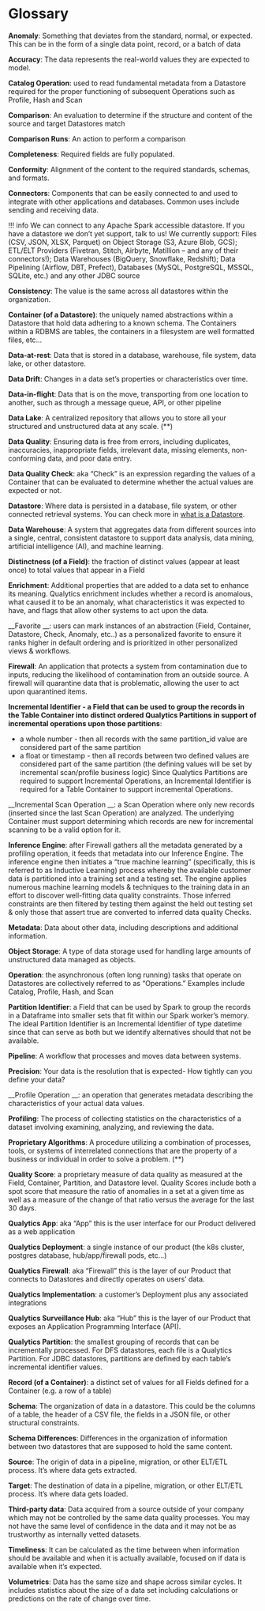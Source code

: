 # Glossary

 <a name="anomaly"></a>__Anomaly__: Something that deviates from the standard, normal, or expected. This can be in the form of a single data point, record, or a batch of data

 <a name="accuracy"></a>__Accuracy__: The data represents the real-world values they are expected to model.

 <a name="catalog"></a>__Catalog Operation__: used to read fundamental metadata from a Datastore required for the proper functioning of subsequent Operations such as Profile, Hash and Scan

 <a name="comparison"></a>__Comparison__: An evaluation to determine if the structure and content of the source and target Datastores match

 <a name="comparison"></a>__Comparison Runs__: An action to perform a comparison

 <a name="completeness"></a>__Completeness__: Required fields are fully populated.

 <a name="conformity"></a>__Conformity__: Alignment of the content to the required standards, schemas, and formats.

 <a name="connectors"></a>__Connectors__: Components that can be easily connected to and used to integrate with other applications and databases. Common uses include sending and receiving data.

!!! info
    We can connect to any Apache Spark accessible datastore. If you have a datastore we don’t yet support, talk to us! We currently support: Files (CSV, JSON, XLSX, Parquet) on Object Storage (S3, Azure Blob, GCS); ETL/ELT Providers (Fivetran, Stitch, Airbyte, Matillion – and any of their connectors!); Data Warehouses (BigQuery, Snowflake, Redshift); Data Pipelining (Airflow, DBT, Prefect), Databases (MySQL, PostgreSQL, MSSQL, SQLite, etc.) and any other JDBC source

 <a name="consistency"></a>__Consistency__: The value is the same across all datastores within the organization.

 <a name="container"></a>__Container (of a Datastore)__: the uniquely named abstractions within a Datastore that hold data adhering to a known schema.  The Containers within a RDBMS are tables, the containers in a filesystem are well formatted files, etc…

 <a name="dataatrest"></a>__Data-at-rest__: Data that is stored in a database, warehouse, file system, data lake, or other datastore.

 <a name="drift"></a>__Data Drift__: Changes in a data set’s properties or characteristics over time.

 <a name="datainflight"></a>__Data-in-flight__: Data that is on the move, transporting from one location to another, such as through a message queue, API, or other pipeline

 <a name="datalake"></a>__Data Lake__: ​​A centralized repository that allows you to store all your structured and unstructured data at any scale. (**)

 <a name="dataquality"></a>__Data Quality__: Ensuring data is free from errors, including duplicates, inaccuracies, inappropriate fields, irrelevant data, missing elements, non-conforming data, and poor data entry.

 <a name="check"></a>__Data Quality Check__: aka “Check” is an expression regarding the values of a Container that can be evaluated to determine whether the actual values are expected or not.

 <a name="datastore"></a>__Datastore__: Where data is persisted in a database, file system, or other connected retrieval systems. You can check more in [what is a Datastore](/datastores/what-is-datastore).

 <a name="datawarehouse"></a>__Data Warehouse__: A system that aggregates data from different sources into a single, central, consistent datastore to support data analysis, data mining, artificial intelligence (AI), and machine learning.

 <a name="distinctness"></a>__Distinctness (of a Field)__: the fraction of distinct values (appear at least once) to total values that appear in a Field

 <a name="enrichment"></a>__Enrichment__: Additional properties that are added to a data set to enhance its meaning. Qualytics enrichment includes whether a record is anomalous, what caused it to be an anomaly, what characteristics it was expected to have, and flags that allow other systems to act upon the data.

 <a name="favorite"></a>__Favorite __: users can mark instances of an abstraction (Field, Container, Datastore, Check, Anomaly, etc..) as a personalized favorite to ensure it ranks higher in default ordering and is prioritized in other personalized views & workflows.

 <a name="firewall"></a>__Firewall__: An application that protects a system from contamination due to inputs, reducing the likelihood of contamination from an outside source. A firewall will quarantine data that is problematic, allowing the user to act upon quarantined items.

 <a name="incremental"></a>__Incremental Identifier - a Field that can be used to group the records in the Table Container into distinct ordered Qualytics Partitions in support of incremental operations upon those partitions__:

* a whole number - then all records with the same partition_id value are considered part of the same partition
* a float or timestamp - then all records between two defined values are considered part of the same partition (the defining values will be set by incremental scan/profile business logic) Since Qualytics Partitions are required to support Incremental Operations, an Incremental Identifier is required for a Table Container to support incremental Operations.

 <a name="incremental"></a>__Incremental Scan Operation __: a Scan Operation where only new records (inserted since the last Scan Operation) are analyzed. The underlying Container must support determining which records are new for incremental scanning to be a valid option for it.

 <a name="inference"></a>__Inference Engine__: after Firewall gathers all the metadata generated by a profiling operation, it feeds that metadata into our Inference Engine. The inference engine then initiates a “true machine learning” (specifically, this is referred to as Inductive Learning) process whereby the available customer data is partitioned into a training set and a testing set.  The engine applies numerous machine learning models & techniques to the training data in an effort to discover well-fitting data quality constraints. Those inferred constraints are then filtered by testing them against the held out testing set & only those that assert true are converted to inferred data quality Checks.

 <a name="metadata"></a>__Metadata__: Data about other data, including descriptions and additional information.

 <a name="object"></a>__Object Storage__: A type of data storage used for handling large amounts of unstructured data managed as objects.

 <a name="operation"></a>__Operation__: the asynchronous (often long running) tasks that operate on Datastores are collectively referred to as “Operations.”  Examples include Catalog, Profile, Hash, and Scan

 <a name="partition"></a>__Partition Identifier__: a Field that can be used by Spark to group the records in a Dataframe into smaller sets that fit within our Spark worker’s memory. The ideal Partition Identifier is an Incremental Identifier of type datetime since that can serve as both but we identify alternatives should that not be available.

 <a name="pipeline"></a>__Pipeline__: A workflow that processes and moves data between systems.

 <a name="precision"></a>__Precision__: Your data is the resolution that is expected- How tightly can you define your data?

 <a name="profile"></a>__Profile Operation __: an operation that generates metadata describing the characteristics of your actual data values.

 <a name="profiling"></a>__Profiling__: The process of collecting statistics on the characteristics of a dataset involving examining, analyzing, and reviewing the data.

 <a name="proprietary"></a>__Proprietary Algorithms__: A procedure utilizing a combination of processes, tools, or systems of interrelated connections that are the property of a business or individual in order to solve a problem. (**)

 <a name="quality"></a>__Quality Score__: a proprietary measure of data quality as measured at the Field, Container, Partition, and Datastore level.  Quality Scores include both a spot score that measure the ratio of anomalies in a set at a given time as well as a measure of the change of that ratio versus the average for the last 30 days.

 <a name="app"></a>__Qualytics App__: aka “App” this is the user interface for our Product delivered as a web application

 <a name="deployment"></a>__Qualytics Deployment__: a single instance of our product (the k8s cluster, postgres database, hub/app/firewall pods, etc…)

 <a name="firewall"></a>__Qualytics Firewall__: aka “Firewall” this is the layer of our Product that connects to Datastores and directly operates on users’ data.

 <a name="implementation"></a>__Qualytics Implementation__: a customer’s Deployment plus any associated integrations

 <a name="hub"></a>__Qualytics Surveillance Hub__: aka “Hub” this is the layer of our Product that exposes an Application Programming Interface (API).

 <a name="qualytics"></a>__Qualytics Partition__: the smallest grouping of records that can be incrementally processed. For DFS datastores, each file is a Qualytics Partition. For JDBC datastores, partitions are defined by each table’s incremental identifier values.

 <a name="record"></a>__Record (of a Container)__: a distinct set of values for all Fields defined for a Container (e.g. a row of a table)

 <a name="schema"></a>__Schema__: The organization of data in a datastore. This could be the columns of a table, the header of a CSV file, the fields in a JSON file, or other structural constraints.

 <a name="schema"></a>__Schema Differences__: Differences in the organization of information between two datastores that are supposed to hold the same content.

 <a name="source"></a>__Source__: The origin of data in a pipeline, migration, or other ELT/ETL process. It’s where data gets extracted.

 <a name="target"></a>__Target__: The destination of data in a pipeline, migration, or other ELT/ETL process. It’s where data gets loaded.

 <a name="third"></a>__Third-party data__: Data acquired from a source outside of your company which may not be controlled by the same data quality processes. You may not have the same level of confidence in the data and it may not be as trustworthy as internally vetted datasets.

 <a name="timeliness"></a>__Timeliness__: It can be calculated as the time between when information should be available and when it is actually available, focused on if data is available when it’s expected.

 <a name="volumetrics"></a>__Volumetrics__: Data has the same size and shape across similar cycles. It includes statistics about the size of a data set including calculations or predictions on the rate of change over time.